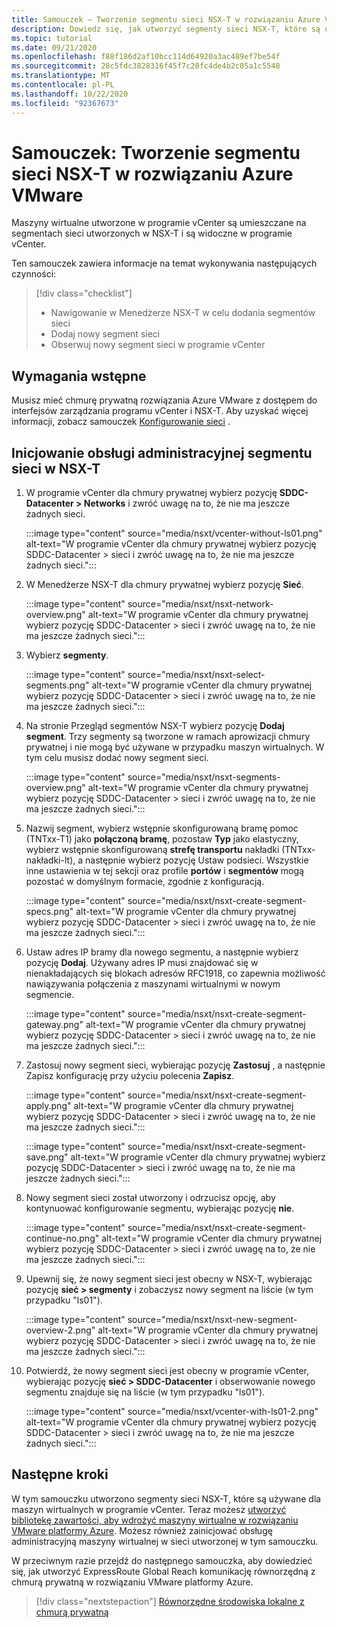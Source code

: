 ```yaml
---
title: Samouczek — Tworzenie segmentu sieci NSX-T w rozwiązaniu Azure VMware
description: Dowiedz się, jak utworzyć segmenty sieci NSX-T, które są używane na potrzeby maszyn wirtualnych w programie vCenter
ms.topic: tutorial
ms.date: 09/21/2020
ms.openlocfilehash: f88f186d2af10bcc114d64920a3ac489ef7be54f
ms.sourcegitcommit: 28c5fdc3828316f45f7c20fc4de4b2c05a1c5548
ms.translationtype: MT
ms.contentlocale: pl-PL
ms.lasthandoff: 10/22/2020
ms.locfileid: "92367673"
---
```

# <a name="tutorial-create-an-nsx-t-network-segment-in-azure-vmware-solution"></a>Samouczek: Tworzenie segmentu sieci NSX-T w rozwiązaniu Azure VMware

Maszyny wirtualne utworzone w programie vCenter są umieszczane na segmentach sieci utworzonych w NSX-T i są widoczne w programie vCenter.

Ten samouczek zawiera informacje na temat wykonywania następujących czynności:

> [!div class="checklist"]
> * Nawigowanie w Menedżerze NSX-T w celu dodania segmentów sieci
> * Dodaj nowy segment sieci
> * Obserwuj nowy segment sieci w programie vCenter

## <a name="prerequisites"></a>Wymagania wstępne

Musisz mieć chmurę prywatną rozwiązania Azure VMware z dostępem do interfejsów zarządzania programu vCenter i NSX-T. Aby uzyskać więcej informacji, zobacz samouczek [Konfigurowanie sieci](tutorial-configure-networking.md) .

## <a name="provision-a-network-segment-in-nsx-t"></a>Inicjowanie obsługi administracyjnej segmentu sieci w NSX-T

1. W programie vCenter dla chmury prywatnej wybierz pozycję **SDDC-Datacenter > Networks** i zwróć uwagę na to, że nie ma jeszcze żadnych sieci.

   :::image type="content" source="media/nsxt/vcenter-without-ls01.png" alt-text="W programie vCenter dla chmury prywatnej wybierz pozycję SDDC-Datacenter > sieci i zwróć uwagę na to, że nie ma jeszcze żadnych sieci.":::

1. W Menedżerze NSX-T dla chmury prywatnej wybierz pozycję **Sieć**.

   :::image type="content" source="media/nsxt/nsxt-network-overview.png" alt-text="W programie vCenter dla chmury prywatnej wybierz pozycję SDDC-Datacenter > sieci i zwróć uwagę na to, że nie ma jeszcze żadnych sieci.":::

1. Wybierz **segmenty**.

   :::image type="content" source="media/nsxt/nsxt-select-segments.png" alt-text="W programie vCenter dla chmury prywatnej wybierz pozycję SDDC-Datacenter > sieci i zwróć uwagę na to, że nie ma jeszcze żadnych sieci.":::

1. Na stronie Przegląd segmentów NSX-T wybierz pozycję **Dodaj segment**. Trzy segmenty są tworzone w ramach aprowizacji chmury prywatnej i nie mogą być używane w przypadku maszyn wirtualnych.  W tym celu musisz dodać nowy segment sieci.

   :::image type="content" source="media/nsxt/nsxt-segments-overview.png" alt-text="W programie vCenter dla chmury prywatnej wybierz pozycję SDDC-Datacenter > sieci i zwróć uwagę na to, że nie ma jeszcze żadnych sieci.":::

1. Nazwij segment, wybierz wstępnie skonfigurowaną bramę pomoc (TNTxx-T1) jako **połączoną bramę**, pozostaw **Typ** jako elastyczny, wybierz wstępnie skonfigurowaną **strefę transportu** nakładki (TNTxx-nakładki-lt), a następnie wybierz pozycję Ustaw podsieci. Wszystkie inne ustawienia w tej sekcji oraz profile **portów** i **segmentów** mogą pozostać w domyślnym formacie, zgodnie z konfiguracją.

   :::image type="content" source="media/nsxt/nsxt-create-segment-specs.png" alt-text="W programie vCenter dla chmury prywatnej wybierz pozycję SDDC-Datacenter > sieci i zwróć uwagę na to, że nie ma jeszcze żadnych sieci.":::

1. Ustaw adres IP bramy dla nowego segmentu, a następnie wybierz pozycję **Dodaj**. Używany adres IP musi znajdować się w nienakładających się blokach adresów RFC1918, co zapewnia możliwość nawiązywania połączenia z maszynami wirtualnymi w nowym segmencie.

   :::image type="content" source="media/nsxt/nsxt-create-segment-gateway.png" alt-text="W programie vCenter dla chmury prywatnej wybierz pozycję SDDC-Datacenter > sieci i zwróć uwagę na to, że nie ma jeszcze żadnych sieci.":::

1. Zastosuj nowy segment sieci, wybierając pozycję **Zastosuj** , a następnie Zapisz konfigurację przy użyciu polecenia **Zapisz**.

   :::image type="content" source="media/nsxt/nsxt-create-segment-apply.png" alt-text="W programie vCenter dla chmury prywatnej wybierz pozycję SDDC-Datacenter > sieci i zwróć uwagę na to, że nie ma jeszcze żadnych sieci.":::

   :::image type="content" source="media/nsxt/nsxt-create-segment-save.png" alt-text="W programie vCenter dla chmury prywatnej wybierz pozycję SDDC-Datacenter > sieci i zwróć uwagę na to, że nie ma jeszcze żadnych sieci.":::

1. Nowy segment sieci został utworzony i odrzucisz opcję, aby kontynuować konfigurowanie segmentu, wybierając pozycję **nie**.

   :::image type="content" source="media/nsxt/nsxt-create-segment-continue-no.png" alt-text="W programie vCenter dla chmury prywatnej wybierz pozycję SDDC-Datacenter > sieci i zwróć uwagę na to, że nie ma jeszcze żadnych sieci.":::

1. Upewnij się, że nowy segment sieci jest obecny w NSX-T, wybierając pozycję **sieć > segmenty** i zobaczysz nowy segment na liście (w tym przypadku "ls01").

   :::image type="content" source="media/nsxt/nsxt-new-segment-overview-2.png" alt-text="W programie vCenter dla chmury prywatnej wybierz pozycję SDDC-Datacenter > sieci i zwróć uwagę na to, że nie ma jeszcze żadnych sieci.":::

1. Potwierdź, że nowy segment sieci jest obecny w programie vCenter, wybierając pozycję **sieć > SDDC-Datacenter** i obserwowanie nowego segmentu znajduje się na liście (w tym przypadku "ls01").

   :::image type="content" source="media/nsxt/vcenter-with-ls01-2.png" alt-text="W programie vCenter dla chmury prywatnej wybierz pozycję SDDC-Datacenter > sieci i zwróć uwagę na to, że nie ma jeszcze żadnych sieci.":::

## <a name="next-steps"></a>Następne kroki

W tym samouczku utworzono segmenty sieci NSX-T, które są używane dla maszyn wirtualnych w programie vCenter. Teraz możesz [utworzyć bibliotekę zawartości, aby wdrożyć maszyny wirtualne w rozwiązaniu VMware platformy Azure](deploy-vm-content-library.md). Możesz również zainicjować obsługę administracyjną maszyny wirtualnej w sieci utworzonej w tym samouczku.

W przeciwnym razie przejdź do następnego samouczka, aby dowiedzieć się, jak utworzyć ExpressRoute Global Reach komunikację równorzędną z chmurą prywatną w rozwiązaniu VMware platformy Azure.

> [!div class="nextstepaction"]
> [Równorzędne środowiska lokalne z chmurą prywatną](tutorial-expressroute-global-reach-private-cloud.md)

<!-- LINKS - external-->

<!-- LINKS - internal -->
